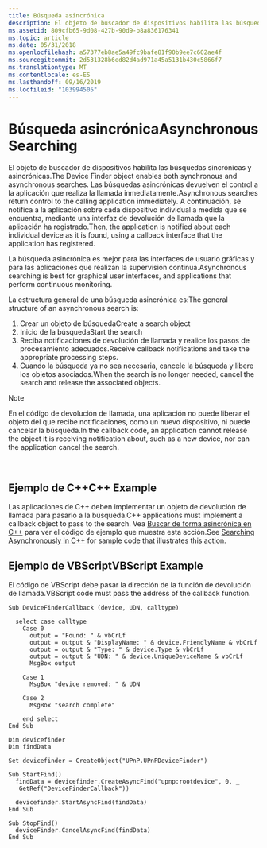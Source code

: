```yaml
---
title: Búsqueda asincrónica
description: El objeto de buscador de dispositivos habilita las búsquedas sincrónicas y asincrónicas. Las búsquedas asincrónicas devuelven el control a la aplicación que realiza la llamada inmediatamente.
ms.assetid: 809cfb65-9d08-427b-90d9-b8a836176341
ms.topic: article
ms.date: 05/31/2018
ms.openlocfilehash: a57377eb8ae5a49fc9bafe81f90b9ee7c602ae4f
ms.sourcegitcommit: 2d531328b6ed82d4ad971a45a5131b430c5866f7
ms.translationtype: MT
ms.contentlocale: es-ES
ms.lasthandoff: 09/16/2019
ms.locfileid: "103994505"
---
```

# <a name="asynchronous-searching"></a><span data-ttu-id="47c13-104">Búsqueda asincrónica</span><span class="sxs-lookup"><span data-stu-id="47c13-104">Asynchronous Searching</span></span>

<span data-ttu-id="47c13-105">El objeto de buscador de dispositivos habilita las búsquedas sincrónicas y asincrónicas.</span><span class="sxs-lookup"><span data-stu-id="47c13-105">The Device Finder object enables both synchronous and asynchronous searches.</span></span> <span data-ttu-id="47c13-106">Las búsquedas asincrónicas devuelven el control a la aplicación que realiza la llamada inmediatamente.</span><span class="sxs-lookup"><span data-stu-id="47c13-106">Asynchronous searches return control to the calling application immediately.</span></span> <span data-ttu-id="47c13-107">A continuación, se notifica a la aplicación sobre cada dispositivo individual a medida que se encuentra, mediante una interfaz de devolución de llamada que la aplicación ha registrado.</span><span class="sxs-lookup"><span data-stu-id="47c13-107">Then, the application is notified about each individual device as it is found, using a callback interface that the application has registered.</span></span>

<span data-ttu-id="47c13-108">La búsqueda asincrónica es mejor para las interfaces de usuario gráficas y para las aplicaciones que realizan la supervisión continua.</span><span class="sxs-lookup"><span data-stu-id="47c13-108">Asynchronous searching is best for graphical user interfaces, and applications that perform continuous monitoring.</span></span>

<span data-ttu-id="47c13-109">La estructura general de una búsqueda asincrónica es:</span><span class="sxs-lookup"><span data-stu-id="47c13-109">The general structure of an asynchronous search is:</span></span>

1.  <span data-ttu-id="47c13-110">Crear un objeto de búsqueda</span><span class="sxs-lookup"><span data-stu-id="47c13-110">Create a search object</span></span>
2.  <span data-ttu-id="47c13-111">Inicio de la búsqueda</span><span class="sxs-lookup"><span data-stu-id="47c13-111">Start the search</span></span>
3.  <span data-ttu-id="47c13-112">Reciba notificaciones de devolución de llamada y realice los pasos de procesamiento adecuados.</span><span class="sxs-lookup"><span data-stu-id="47c13-112">Receive callback notifications and take the appropriate processing steps.</span></span>
4.  <span data-ttu-id="47c13-113">Cuando la búsqueda ya no sea necesaria, cancele la búsqueda y libere los objetos asociados.</span><span class="sxs-lookup"><span data-stu-id="47c13-113">When the search is no longer needed, cancel the search and release the associated objects.</span></span>

> [!Note]  
> <span data-ttu-id="47c13-114">En el código de devolución de llamada, una aplicación no puede liberar el objeto del que recibe notificaciones, como un nuevo dispositivo, ni puede cancelar la búsqueda.</span><span class="sxs-lookup"><span data-stu-id="47c13-114">In the callback code, an application cannot release the object it is receiving notification about, such as a new device, nor can the application cancel the search.</span></span>

 

## <a name="c-example"></a><span data-ttu-id="47c13-115">Ejemplo de C++</span><span class="sxs-lookup"><span data-stu-id="47c13-115">C++ Example</span></span>

<span data-ttu-id="47c13-116">Las aplicaciones de C++ deben implementar un objeto de devolución de llamada para pasarlo a la búsqueda.</span><span class="sxs-lookup"><span data-stu-id="47c13-116">C++ applications must implement a callback object to pass to the search.</span></span> <span data-ttu-id="47c13-117">Vea [Buscar de forma asincrónica en C++](searching-asynchronously-in-c-.md) para ver el código de ejemplo que muestra esta acción.</span><span class="sxs-lookup"><span data-stu-id="47c13-117">See [Searching Asynchronously in C++](searching-asynchronously-in-c-.md) for sample code that illustrates this action.</span></span>

## <a name="vbscript-example"></a><span data-ttu-id="47c13-118">Ejemplo de VBScript</span><span class="sxs-lookup"><span data-stu-id="47c13-118">VBScript Example</span></span>

<span data-ttu-id="47c13-119">El código de VBScript debe pasar la dirección de la función de devolución de llamada.</span><span class="sxs-lookup"><span data-stu-id="47c13-119">VBScript code must pass the address of the callback function.</span></span>


```VB
Sub DeviceFinderCallback (device, UDN, calltype)

  select case calltype
    Case 0
      output = "Found: " & vbCrLf
      output = output & "DisplayName: " & device.FriendlyName & vbCrLf
      output = output & "Type: " & device.Type & vbCrLf
      output = output & "UDN: " & device.UniqueDeviceName & vbCrLf
      MsgBox output

    Case 1
      MsgBox "device removed: " & UDN

    Case 2
      MsgBox "search complete"

    end select
End Sub

Dim devicefinder
Dim findData

Set devicefinder = CreateObject("UPnP.UPnPDeviceFinder")

Sub StartFind()
  findData = devicefinder.CreateAsyncFind("upnp:rootdevice", 0, _
   GetRef("DeviceFinderCallback"))

  devicefinder.StartAsyncFind(findData)
End Sub

Sub StopFind()
  deviceFinder.CancelAsyncFind(findData)
End Sub
```



 

 




